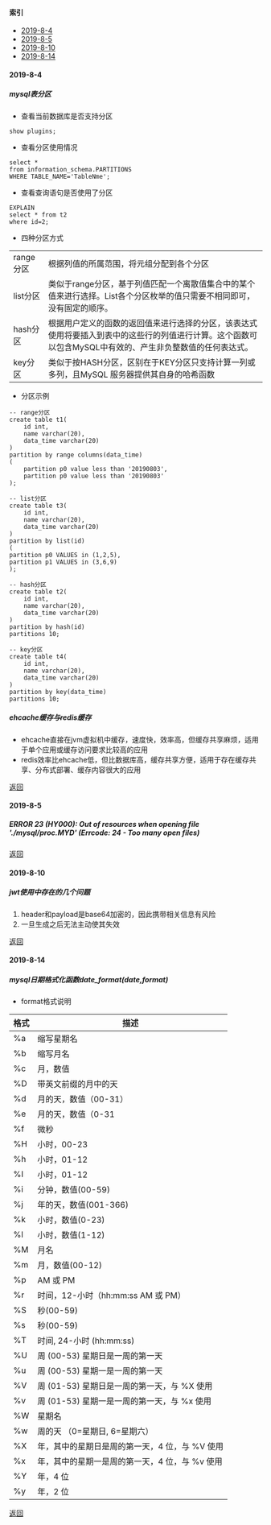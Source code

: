 #### 索引
- [2019-8-4](#2019-8-4)
- [2019-8-5](#2019-8-5)
- [2019-8-10](#2019-8-10)
- [2019-8-14](#2019-8-14)

#### 2019-8-4
##### mysql表分区
- 查看当前数据库是否支持分区

```
show plugins;
```

- 查看分区使用情况
  
```
select *
from information_schema.PARTITIONS
WHERE TABLE_NAME='TableNme';
```

- 查看查询语句是否使用了分区

```
EXPLAIN
select * from t2
where id=2;
```

- 四种分区方式

| | |
| -- | -- |
| range分区 | 根据列值的所属范围，将元组分配到各个分区 |
| list分区 | 类似于range分区，基于列值匹配一个离散值集合中的某个值来进行选择。List各个分区枚举的值只需要不相同即可，没有固定的顺序。 |
| hash分区 | 根据用户定义的函数的返回值来进行选择的分区，该表达式使用将要插入到表中的这些行的列值进行计算。这个函数可以包含MySQL中有效的、产生非负整数值的任何表达式。 |
| key分区 | 类似于按HASH分区，区别在于KEY分区只支持计算一列或多列，且MySQL 服务器提供其自身的哈希函数 |

- 分区示例

```
-- range分区
create table t1(
    id int,
    name varchar(20),
    data_time varchar(20)
)
partition by range columns(data_time)
(
    partition p0 value less than '20190803',
    partition p0 value less than '20190803'
);

-- list分区
create table t3(
    id int,
    name varchar(20),
    data_time varchar(20)
)
partition by list(id)
(
partition p0 VALUES in (1,2,5),
partition p1 VALUES in (3,6,9)
);

-- hash分区
create table t2(
    id int,
    name varchar(20),
    data_time varchar(20)
)
partition by hash(id)
partitions 10;

-- key分区
create table t4(
    id int,
    name varchar(20),
    data_time varchar(20)
)
partition by key(data_time)
partitions 10;
```

##### ehcache缓存与redis缓存
- ehcache直接在jvm虚拟机中缓存，速度快，效率高，但缓存共享麻烦，适用于单个应用或缓存访问要求比较高的应用
- redis效率比ehcache低，但比数据库高，缓存共享方便，适用于存在缓存共享、分布式部署、缓存内容很大的应用

[返回](#索引)

#### 2019-8-5
##### ERROR 23 (HY000): Out of resources when opening file './mysql/proc.MYD' (Errcode: 24 - Too many open files)


[返回](#索引)

#### 2019-8-10
##### jwt使用中存在的几个问题
1. header和payload是base64加密的，因此携带相关信息有风险
2. 一旦生成之后无法主动使其失效

[返回](#索引)

#### 2019-8-14
##### mysql日期格式化函数date_format(date,format)
- format格式说明
  
| 格式 | 描述 |
| -- | -- |
| %a | 缩写星期名 |
| %b | 缩写月名 |
| %c | 月，数值 |
| %D | 带英文前缀的月中的天 |
| %d | 月的天，数值（00-31） |
| %e | 月的天，数值（0-31 |
| %f | 微秒 |
| %H | 小时，00-23 |
| %h | 小时，01-12 |
| %I | 小时，01-12 |
| %i | 分钟，数值(00-59) |
| %j | 年的天，数值(001-366) |
| %k | 小时，数值(0-23) |
| %l | 小时，数值(1-12) |
| %M | 月名 |
| %m | 月，数值(00-12) |
| %p | AM 或 PM |
| %r | 时间，12-小时（hh:mm:ss AM 或 PM） |
| %S | 秒(00-59) |
| %s | 秒(00-59) |
| %T | 时间, 24-小时 (hh:mm:ss) |
| %U | 周 (00-53) 星期日是一周的第一天 |
| %u | 周 (00-53) 星期一是一周的第一天 |
| %V | 周 (01-53) 星期日是一周的第一天，与 %X 使用 |
| %v | 周 (01-53) 星期一是一周的第一天，与 %x 使用 |
| %W | 	星期名 |
| %w | 周的天 （0=星期日, 6=星期六） |
| %X | 年，其中的星期日是周的第一天，4 位，与 %V 使用 |
| %x | 年，其中的星期一是周的第一天，4 位，与 %v 使用 |
| %Y | 年，4 位 |
| %y | 年，2 位 |


[返回](#索引)